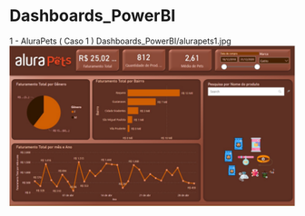 # Dashboards_PowerBI
1 - AluraPets ( Caso 1 )
Dashboards_PowerBI/alurapets1.jpg
![](alurapets1.jpg)
